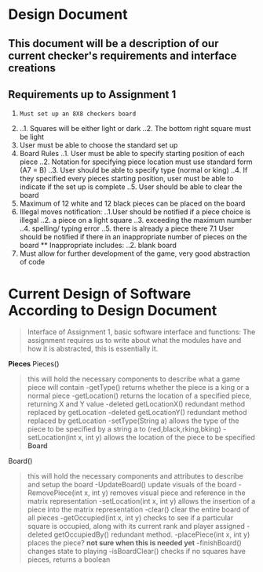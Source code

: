Design Document
===============
This document will be a description of our current checker's requirements and interface creations
-------------------------------------------------------------------------------------------------

Requirements up to Assignment 1
-------------------------------

1.     Must set up an 8X8 checkers board
2.
	..1. Squares will be either light or dark
	..2. The bottom right square must be light
3. 	User must be able to choose the standard set up
4. Board Rules
	..1. User must be able to specify starting position of each piece
	..2. Notation for specifying piece location must use standard form (A7 = B)
	..3. User should be able to specify type (normal or king)
	..4. If they specified every pieces starting position, user must be able to indicate if the set up is complete 
	..5. User should be able to clear the board
5. Maximum of 12 white and 12 black pieces can be placed on the board
6. Illegal moves notification:
	..1.User should be notified if a piece choice is illegal
	..2. a piece on a light square
	..3. exceeding the maximum number
	..4. spelling/ typing error
	..5. there is already a piece there
7.1 User should be notified if there in an inappropriate number of pieces on the board **
	Inappropriate includes:
	..2. blank board
8. Must allow for further development of the game, very good abstraction of code


Current Design of Software According to Design Document
=======================================================
>Interface of Assignment 1, basic software interface and functions:
>The assignment requires us to write about what the modules have and how it is abstracted, this is essentially it. 


**Pieces** 
Pieces() 
>this will hold the necessary components to describe what a game piece will contain
-getType() returns whether the piece is a king or a normal piece
-getLocation() returns the location of a specified piece, returning X and Y value
-deleted getLocationX() redundant method replaced by getLocation
-deleted getLocationY() redundant method replaced by getLocation
-setType(String a) allows the type of the piece to be specified by a string a to (red,black,rking,bking)
-setLocation(int x, int y) allows the location of the piece to be specified
**Board** 


Board() 
>this will hold the necessary components and attributes to describe and setup the board
-UpdateBoard() update visuals of the board
-RemovePiece(int x, int y) removes visual piece and reference in the matrix representation
-setLocation(int x, int y) allows the insertion of a piece into the matrix representation
-clear() clear the entire board of all pieces
-getOccupied(int x, int y) checks to see if a particular square is occupied, along with its current rank and player assigned
-deleted getOccupiedBy() redundant method.
-placePiece(int x, int y) places the piece? **not sure when this is needed yet**
-finishBoard() changes state to playing
-isBoardClear() checks if no squares have pieces, returns a boolean
